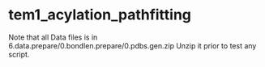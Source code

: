 # tem1_acylation_pathfitting

Note that all Data files is in 6.data.prepare/0.bondlen.prepare/0.pdbs.gen.zip
Unzip it prior to test any script.
